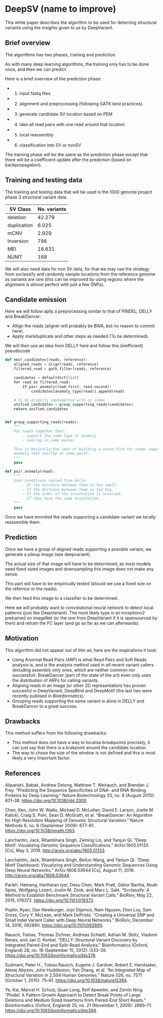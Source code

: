 # DeepSV (name to improve)

This white paper describes the algorithm to be used for detecting structural variants using the
insights given to us by DeepVariant.

## Brief overview

The algorithms has two phases, training and prediction.

As with many deep learning algorithms, the training only has to be done once, and then we can
predict.

Here is a brief overview of the prediction phase:

- 1. input fastq files
- 2. alignment and preprocessing (following GATK best practices).
- 3. generate candidate SV location based on PEM
- 4. take all read pairs with one read around that location
- 5. local reassembly
- 6. classification into SV or nonSV

The training phase will be the same as the prediction phase except that there will be a coefficient
update after the prediction (based on backpropagation).

## Training and testing data

The training and testing data that will be used is the 1000 genome project phase 3 structural
variant data.

| SV Class  | No. variants |
|-----------|--------------|
|deletion   | 42.279       |
|duplication| 6.025        |
|mCNV       | 2.929        |
|Inversion  | 786          |
|MEI        | 16.631       |
|NUMT       | 168          |

We will also need data for non SV data, for that we may use the strategy from svclassify and
randomly sample locations from the reference genome as variants are rare (this can be improved by
using regions where the alignment is almost perfect with just a few SNPs).

## Candidate emission

Here we will follow aplly a preprocessing similar to that of PINDEL, DELLY and BreakDancer:

- Allign the reads (aligner will probably be BWA, but no reason to commit here).
- Apply markduplicate and other steps as needed (To be determined).

We will then use an idea from DELLY here and follow this (inefficient) pseudocode

```python
def emit_candidates(reads, reference):
    aligned_reads = align(reads, reference)
    filtered_read = gatk_filter(reads, reference)

    candidates = defaultdict(list)
    for read in filtered_read:
        if pair_anomaly(read.first, read.second):
            candidates[anomaly_type(read)].append(read)

    # To be properly implemented with an index
    unified_candidates = group_supporting_reads(candidates)
    return unified_candidates


def group_supporting_reads(reads):
    """
    Put reads together that:
        - support the same type of anomaly
        - overlap in some manner

    This is basically the idea of building a union-find for reads supporting the same type of
    anomaly that overlap at some point.
    """
    pass

def pair_anomaly(read):
    """
    Uses conditions copied from delly:
        - If the distance between them is too small.
        - If the distance between them is too big.
        - If the order of the orientation is inversed.
        - If they have the same orientation.
    """
    pass
```

Once we have emmited the reads supporting a candidate variant we locally reassemble them.

## Prediction

Once we have a group of aligned reads supporting a possible variant, we generate a pileup image (see
deepvariant).

The actual size of that image will have to be determined, as most models need fixed sized images and
downsampling this image does not make any sense.

This part will have to be empirically tested (should we use a fixed size on the refernce or the
reads).

We then feed this image to a classifier to be determined.

Here we will probably want to convolutional neural network to detect local patterns (just like
DeepVariant). The most likely type is an inceptionv2 pretrained on imageNet (or the one from
DeepVariant if it is opensourced by then) and retrain the FC layer (and go as far as we can
afterwards).

## Motivation

This algorithm did not appear out of thin air, here are the inspirations it took:

- Using Anormal Read Pairs (ARP) is what Read Pairs and Soft Reads analysis is, and is the analysis
  method used in *all* recent variant callers (exluding assembly only ones, which are neither
  common nor successful). BreakDancer (part of the state of the art) even only uses the distribution
  of ARPs for calling variants.
- Aligning reads in an image (or other 2D representation) has proven succesful in DeepVariant,
  DeepBind and DeepMotif (the last two were recently publised in *Bioinformatics*).
- Grouping reads supporting the same variant is done in DELLY and BreakDancer to a great success.

## Drawbacks

This method suffers from the following drawbacks:

- This method does not have a way to localise breakpoints precisely, it can just say that there is a
  brakpoint around the candidate location.
- The way to chose the size of the window is not defined and this is most likely a very important
  factor.

## References

Alipanahi, Babak, Andrew Delong, Matthew T. Weirauch, and Brendan J. Frey. “Predicting the Sequence
Specificities of DNA- and RNA-Binding Proteins by Deep Learning.” Nature Biotechnology 33, no. 8
(August 2015): 831–38. https://doi.org/10.1038/nbt.3300.

Chen, Ken, John W. Wallis, Michael D. McLellan, David E. Larson, Joelle M. Kalicki, Craig S. Pohl,
Sean D. McGrath, et al. “BreakDancer: An Algorithm for High Resolution Mapping of Genomic Structural
Variation.” Nature Methods 6, no. 9 (September 2009): 677–81. https://doi.org/10.1038/nmeth.1363.

Lanchantin, Jack, Ritambhara Singh, Zeming Lin, and Yanjun Qi. “Deep Motif: Visualizing Genomic
Sequence Classifications.” ArXiv:1605.01133 [Cs], May 3, 2016. http://arxiv.org/abs/1605.01133.

Lanchantin, Jack, Ritambhara Singh, Beilun Wang, and Yanjun Qi. “Deep Motif Dashboard: Visualizing
and Understanding Genomic Sequences Using Deep Neural Networks.” ArXiv:1608.03644 [Cs], August 11,
2016. http://arxiv.org/abs/1608.03644.

Parikh, Hemang, Hariharan Iyer, Desu Chen, Mark Pratt, Gabor Bartha, Noah Spies, Wolfgang Losert,
Justin M. Zook, and Marc L. Salit. “Svclassify: A Method to Establish Benchmark Structural Variant
Calls.” BioRxiv, May 22, 2015, 019372. https://doi.org/10.1101/019372.

Poplin, Ryan, Dan Newburger, Jojo Dijamco, Nam Nguyen, Dion Loy, Sam Gross, Cory Y. McLean, and Mark
DePristo. “Creating a Universal SNP and Small Indel Variant Caller with Deep Neural Networks.”
BioRxiv, December 14, 2016, 092890. https://doi.org/10.1101/092890.

Rausch, Tobias, Thomas Zichner, Andreas Schlattl, Adrian M. Stütz, Vladimir Benes, and Jan O.
Korbel. “DELLY: Structural Variant Discovery by Integrated Paired-End and Split-Read Analysis.”
Bioinformatics (Oxford, England) 28, no. 18 (September 15, 2012): i333–39.
https://doi.org/10.1093/bioinformatics/bts378.

Sudmant, Peter H., Tobias Rausch, Eugene J. Gardner, Robert E. Handsaker, Alexej Abyzov, John
Huddleston, Yan Zhang, et al. “An Integrated Map of Structural Variation in 2,504 Human Genomes.”
Nature 526, no. 7571 (October 1, 2015): 75–81. https://doi.org/10.1038/nature15394.

Ye, Kai, Marcel H. Schulz, Quan Long, Rolf Apweiler, and Zemin Ning. “Pindel: A Pattern Growth
Approach to Detect Break Points of Large Deletions and Medium Sized Insertions from Paired-End Short
Reads.” Bioinformatics (Oxford, England) 25, no. 21 (November 1, 2009): 2865–71.
https://doi.org/10.1093/bioinformatics/btp394.
